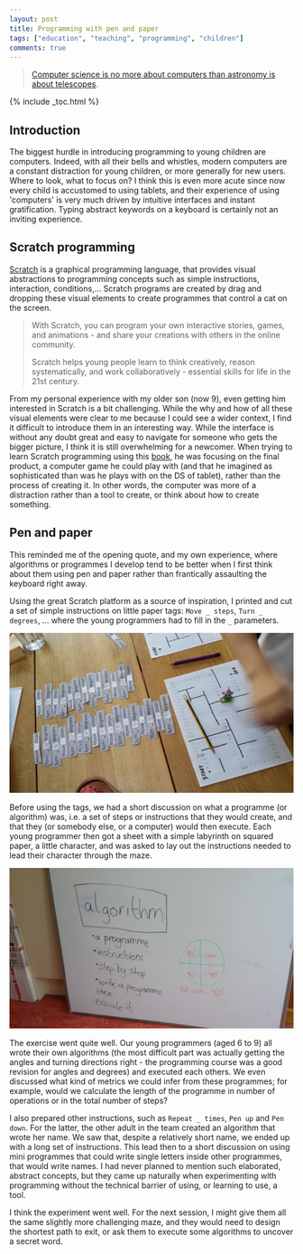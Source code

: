 ```yaml
---
layout: post
title: Programming with pen and paper
tags: ["education", "teaching", "programming", "children"]
comments: true
---
```


> [Computer science is no more about computers than astronomy is about telescopes](https://en.wikiquote.org/wiki/Computer_science).

<!--more-->

{% include _toc.html %}

## Introduction


The biggest hurdle in introducing programming to young children are
computers. Indeed, with all their bells and whistles, modern computers
are a constant distraction for young children, or more generally for
new users. Where to look, what to focus on? I think this is even more
acute since now every child is accustomed to using tablets, and their
experience of using 'computers' is very much driven by intuitive
interfaces and instant gratification. Typing abstract keywords on a
keyboard is certainly not an inviting experience.

## Scratch programming

[Scratch](https://scratch.mit.edu/) is a graphical programming
language, that provides visual abstractions to programming concepts
such as simple instructions, interaction, conditions,... Scratch
programs are created by drag and dropping these visual elements to
create programmes that control a cat on the screen.

> With Scratch, you can program your own interactive stories, games,
> and animations - and share your creations with others in the online
> community.
>
> Scratch helps young people learn to think creatively, reason
> systematically, and work collaboratively - essential skills for life
> in the 21st century.

From my personal experience with my older son (now 9), even getting
him interested in Scratch is a bit challenging. While the why and how
of all these visual elements were clear to me because I could see a
wider context, I find it difficult to introduce them in an interesting
way. While the interface is without any doubt great and easy to
navigate for someone who gets the bigger picture, I think it is still
overwhelming for a newcomer. When trying to learn Scratch programming
using this [book](https://www.nostarch.com/scratch), he was focusing
on the final product, a computer game he could play with (and that he
imagined as sophisticated than was he plays with on the DS of tablet),
rather than the process of creating it. In other words, the computer
was more of a distraction rather than a tool to create, or think about
how to create something.

## Pen and paper

This reminded me of the opening quote, and my own experience, where
algorithms or programmes I develop tend to be better when I first
think about them using pen and paper rather than frantically
assaulting the keyboard right away.

Using the great Scratch platform as a source of inspiration, I printed
and cut a set of simple instructions on little paper tags: `Move _
steps`, `Turn _ degrees`, ... where the young programmers had to fill
in the `_` parameters.

![Pen and paper programming algorithm](/images/pen-paper-algo.jpg)

Before using the tags, we had a short discussion on what a programme
(or algorithm) was, i.e. a set of steps or instructions that they
would create, and that they (or somebody else, or a computer) would
then execute. Each young programmer then got a sheet with a simple
labyrinth on squared paper, a little character, and was asked to lay
out the instructions needed to lead their character through the maze.

![Pen and paper programming intro](/images/pen-paper-intro.jpg)

The exercise went quite well. Our young programmers (aged 6 to 9) all
wrote their own algorithms (the most difficult part was actually
getting the angles and turning directions right - the programming
course was a good revision for angles and degrees) and executed each
others. We even discussed what kind of metrics we could infer from
these programmes; for example, would we calculate the length of the
programme in number of operations or in the total number of steps?

I also prepared other instructions, such as `Repeat _ times`, `Pen up`
and `Pen down`. For the latter, the other adult in the team created an
algorithm that wrote her name. We saw that, despite a relatively short
name, we ended up with a long set of instructions. This lead then to a
short discussion on using mini programmes that could write single
letters inside other programmes, that would write names. I had never
planned to mention such elaborated, abstract concepts, but they came
up naturally when experimenting with programming without the technical
barrier of using, or learning to use, a tool.

I think the experiment went well. For the next session, I might give
them all the same slightly more challenging maze, and they would need
to design the shortest path to exit, or ask them to execute some
algorithms to uncover a secret word.
